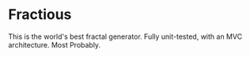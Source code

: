 # Fractious

This is the world's best fractal generator. Fully unit-tested, with an MVC architecture. Most Probably.
